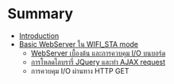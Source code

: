 # Summary

* [Introduction](README.md)
* [Basic WebServer ใน WIFI_STA mode](chapter1.md)
   * [WebServer เบื้องต้น และการควบคุม I/O บนบอร์ด](basic_webserver__io__wifista.md)
   * [การโหลดไลบรารี่ JQuery และทำ AJAX request](basic_webserver_with_jquery__ajax_request___apsta.md)
   * การควบคุม I/O ผ่านทาง HTTP GET

